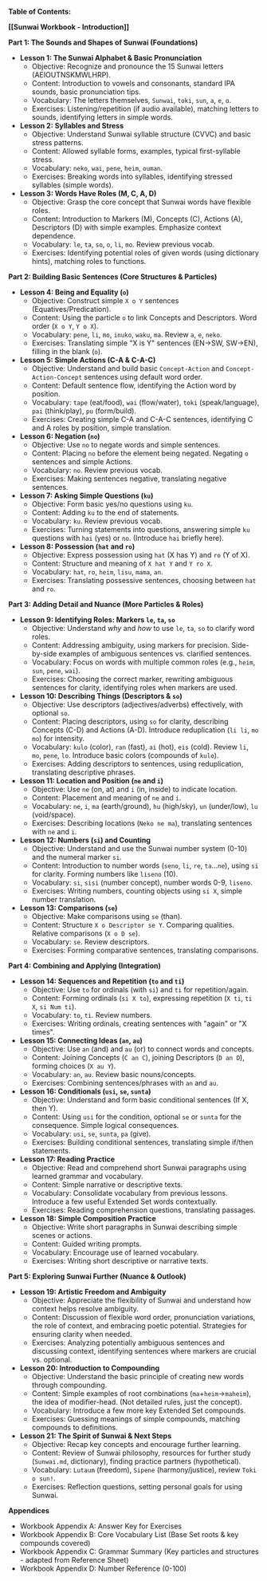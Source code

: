 
**Table of Contents:**

**[[Sunwai Workbook - Introduction]]**


**Part 1: The Sounds and Shapes of Sunwai (Foundations)**

*   **Lesson 1: The Sunwai Alphabet & Basic Pronunciation**
    *   Objective: Recognize and pronounce the 15 Sunwai letters (AEIOUTNSKMWLHRP).
    *   Content: Introduction to vowels and consonants, standard IPA sounds, basic pronunciation tips.
    *   Vocabulary: The letters themselves, `Sunwai`, `toki`, `sun`, `a`, `e`, `o`.
    *   Exercises: Listening/repetition (if audio available), matching letters to sounds, identifying letters in simple words.
*   **Lesson 2: Syllables and Stress**
    *   Objective: Understand Sunwai syllable structure (CVVC) and basic stress patterns.
    *   Content: Allowed syllable forms, examples, typical first-syllable stress.
    *   Vocabulary: `neko`, `wai`, `pene`, `heim`, `ouman`.
    *   Exercises: Breaking words into syllables, identifying stressed syllables (simple words).
*   **Lesson 3: Words Have Roles (M, C, A, D)**
    *   Objective: Grasp the core concept that Sunwai words have flexible roles.
    *   Content: Introduction to Markers (M), Concepts (C), Actions (A), Descriptors (D) with simple examples. Emphasize context dependence.
    *   Vocabulary: `le`, `ta`, `so`, `o`, `li`, `mo`. Review previous vocab.
    *   Exercises: Identifying potential roles of given words (using dictionary hints), matching roles to functions.

**Part 2: Building Basic Sentences (Core Structures & Particles)**

*   **Lesson 4: Being and Equality (`o`)**
    *   Objective: Construct simple `X o Y` sentences (Equatives/Predication).
    *   Content: Using the particle `o` to link Concepts and Descriptors. Word order (`X o Y`, `Y o X`).
    *   Vocabulary: `pene`, `li`, `mo`, `inuko`, `waku`, `ma`. Review `a`, `e`, `neko`.
    *   Exercises: Translating simple "X is Y" sentences (EN->SW, SW->EN), filling in the blank (`o`).
*   **Lesson 5: Simple Actions (C-A & C-A-C)**
    *   Objective: Understand and build basic `Concept-Action` and `Concept-Action-Concept` sentences using default word order.
    *   Content: Default sentence flow, identifying the Action word by position.
    *   Vocabulary: `tape` (eat/food), `wai` (flow/water), `toki` (speak/language), `pai` (think/play), `pu` (form/build).
    *   Exercises: Creating simple C-A and C-A-C sentences, identifying C and A roles by position, simple translation.
*   **Lesson 6: Negation (`no`)**
    *   Objective: Use `no` to negate words and simple sentences.
    *   Content: Placing `no` before the element being negated. Negating `o` sentences and simple Actions.
    *   Vocabulary: `no`. Review previous vocab.
    *   Exercises: Making sentences negative, translating negative sentences.
*   **Lesson 7: Asking Simple Questions (`ku`)**
    *   Objective: Form basic yes/no questions using `ku`.
    *   Content: Adding `ku` to the end of statements.
    *   Vocabulary: `ku`. Review previous vocab.
    *   Exercises: Turning statements into questions, answering simple `ku` questions with `hai` (yes) or `no`. (Introduce `hai` briefly here).
*   **Lesson 8: Possession (`hat` and `ro`)**
    *   Objective: Express possession using `hat` (X has Y) and `ro` (Y of X).
    *   Content: Structure and meaning of `X hat Y` and `Y ro X`.
    *   Vocabulary: `hat`, `ro`, `heim`, `lisu`, `mama`, `an`.
    *   Exercises: Translating possessive sentences, choosing between `hat` and `ro`.

**Part 3: Adding Detail and Nuance (More Particles & Roles)**

*   **Lesson 9: Identifying Roles: Markers `le`, `ta`, `so`**
    *   Objective: Understand *why* and *how* to use `le`, `ta`, `so` to clarify word roles.
    *   Content: Addressing ambiguity, using markers for precision. Side-by-side examples of ambiguous sentences vs. clarified sentences.
    *   Vocabulary: Focus on words with multiple common roles (e.g., `heim`, `sun`, `pene`, `wai`).
    *   Exercises: Choosing the correct marker, rewriting ambiguous sentences for clarity, identifying roles when markers are used.
*   **Lesson 10: Describing Things (Descriptors & `so`)**
    *   Objective: Use descriptors (adjectives/adverbs) effectively, with optional `so`.
    *   Content: Placing descriptors, using `so` for clarity, describing Concepts (C-D) and Actions (A-D). Introduce reduplication (`li li`, `mo mo`) for intensity.
    *   Vocabulary: `kulo` (color), `ran` (fast), `ai` (hot), `eis` (cold). Review `li`, `mo`, `pene`, `lo`. Introduce basic colors (compounds of `kulo`).
    *   Exercises: Adding descriptors to sentences, using reduplication, translating descriptive phrases.
*   **Lesson 11: Location and Position (`ne` and `i`)**
    *   Objective: Use `ne` (on, at) and `i` (in, inside) to indicate location.
    *   Content: Placement and meaning of `ne` and `i`.
    *   Vocabulary: `ne`, `i`, `ma` (earth/ground), `hu` (high/sky), `un` (under/low), `lu` (void/space).
    *   Exercises: Describing locations (`Neko ne ma`), translating sentences with `ne` and `i`.
*   **Lesson 12: Numbers (`si`) and Counting**
    *   Objective: Understand and use the Sunwai number system (0-10) and the numeral marker `si`.
    *   Content: Introduction to number words (`seno`, `li`, `re`, `ta`...`ne`), using `si` for clarity. Forming numbers like `liseno` (10).
    *   Vocabulary: `si`, `sisi` (number concept), number words 0-9, `liseno`.
    *   Exercises: Writing numbers, counting objects using `si X`, simple number translation.
*   **Lesson 13: Comparisons (`se`)**
    *   Objective: Make comparisons using `se` (than).
    *   Content: Structure `X o Descriptor se Y`. Comparing qualities. Relative comparisons (`X o D se`).
    *   Vocabulary: `se`. Review descriptors.
    *   Exercises: Forming comparative sentences, translating comparisons.

**Part 4: Combining and Applying (Integration)**

*   **Lesson 14: Sequences and Repetition (`to` and `ti`)**
    *   Objective: Use `to` for ordinals (with `si`) and `ti` for repetition/again.
    *   Content: Forming ordinals (`si X to`), expressing repetition (`X ti`, `ti X`, `si Num ti`).
    *   Vocabulary: `to`, `ti`. Review numbers.
    *   Exercises: Writing ordinals, creating sentences with "again" or "X times".
*   **Lesson 15: Connecting Ideas (`an`, `au`)**
    *   Objective: Use `an` (and) and `au` (or) to connect words and concepts.
    *   Content: Joining Concepts (`C an C`), joining Descriptors (`D an D`), forming choices (`X au Y`).
    *   Vocabulary: `an`, `au`. Review basic nouns/concepts.
    *   Exercises: Combining sentences/phrases with `an` and `au`.
*   **Lesson 16: Conditionals (`usi`, `se`, `sunta`)**
    *   Objective: Understand and form basic conditional sentences (If X, then Y).
    *   Content: Using `usi` for the condition, optional `se` or `sunta` for the consequence. Simple logical consequences.
    *   Vocabulary: `usi`, `se`, `sunta`, `pa` (give).
    *   Exercises: Building conditional sentences, translating simple if/then statements.
*   **Lesson 17: Reading Practice**
    *   Objective: Read and comprehend short Sunwai paragraphs using learned grammar and vocabulary.
    *   Content: Simple narrative or descriptive texts.
    *   Vocabulary: Consolidate vocabulary from previous lessons. Introduce a few useful Extended Set words contextually.
    *   Exercises: Reading comprehension questions, translating passages.
*   **Lesson 18: Simple Composition Practice**
    *   Objective: Write short paragraphs in Sunwai describing simple scenes or actions.
    *   Content: Guided writing prompts.
    *   Vocabulary: Encourage use of learned vocabulary.
    *   Exercises: Writing short descriptive or narrative texts.

**Part 5: Exploring Sunwai Further (Nuance & Outlook)**

*   **Lesson 19: Artistic Freedom and Ambiguity**
    *   Objective: Appreciate the flexibility of Sunwai and understand how context helps resolve ambiguity.
    *   Content: Discussion of flexible word order, pronunciation variations, the role of context, and embracing poetic potential. Strategies for ensuring clarity when needed.
    *   Exercises: Analyzing potentially ambiguous sentences and discussing context, identifying sentences where markers are crucial vs. optional.
*   **Lesson 20: Introduction to Compounding**
    *   Objective: Understand the basic principle of creating new words through compounding.
    *   Content: Simple examples of root combinations (`ma`+`heim`->`maheim`), the idea of modifier-head. (Not detailed rules, just the concept).
    *   Vocabulary: Introduce a few more key Extended Set compounds.
    *   Exercises: Guessing meanings of simple compounds, matching compounds to definitions.
*   **Lesson 21: The Spirit of Sunwai & Next Steps**
    *   Objective: Recap key concepts and encourage further learning.
    *   Content: Review of Sunwai philosophy, resources for further study (`Sunwai.md`, dictionary), finding practice partners (hypothetical).
    *   Vocabulary: `Lutaum` (freedom), `Sipene` (harmony/justice), review `Toki o sun!`.
    *   Exercises: Reflection questions, setting personal goals for using Sunwai.

**Appendices**
*   Workbook Appendix A: Answer Key for Exercises
*   Workbook Appendix B: Core Vocabulary List (Base Set roots & key compounds covered)
*   Workbook Appendix C: Grammar Summary (Key particles and structures - adapted from Reference Sheet)
*   Workbook Appendix D: Number Reference (0-100)
